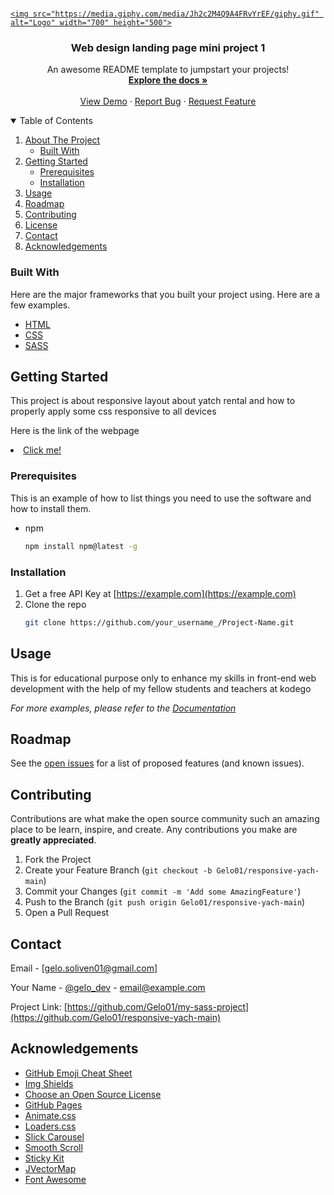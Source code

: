 <!-- @format -->
<!-- PROJECT LOGO -->
<br />
<p align="center">
  <a href=" Web design landing page mini project 1 (enhancement)">

    <img src="https://media.giphy.com/media/Jh2c2M4Q9A4FRvYrEF/giphy.gif" alt="Logo" width="700" height="500">
  </a>

  <h3 align="center">Web design landing page mini project 1</h3>

  <p align="center">
    An awesome README template to jumpstart your projects!
    <br />
    <a href="https://github.com/Gelo01/responsive-web-app/find/main"><strong>Explore the docs »</strong></a>
    <br />
    <br />
    <a href="https://gelo01.github.io/responsive-yach-main/">View Demo</a>
    ·
    <a href="https://github.com/Gelo01/responsive-web-app/issues">Report Bug</a>
    ·
    <a href="https://github.com/Gelo01/responsive-web-app/issues/new">Request Feature</a>
  </p>
</p>

<!-- TABLE OF CONTENTS -->
<details open="open">
  <summary>Table of Contents</summary>
  <ol>
    <li>
      <a href="#about-the-project">About The Project</a>
      <ul>
        <li><a href="#built-with">Built With</a></li>
      </ul>
    </li>
    <li>
      <a href="https://gelo01.github.io/responsive-yach-main/">Getting Started</a>
      <ul>
        <li><a href="#prerequisites">Prerequisites</a></li>
        <li><a href="#installation">Installation</a></li>
      </ul>
    </li>
    <li><a href="#usage">Usage</a></li>
    <li><a href="#roadmap">Roadmap</a></li>
    <li><a href="#contributing">Contributing</a></li>
    <li><a href="#license">License</a></li>
    <li><a href="#contact">Contact</a></li>
    <li><a href="#acknowledgements">Acknowledgements</a></li>
  </ol>
</details>

<!-- ABOUT THE PROJECT -->

### Built With

Here are the major frameworks that you built your project using. Here are a few examples.

- [HTML](https://www.tutorialspoint.com/html/index.htm)
- [CSS](https://www.tutorialspoint.com/css/index.htm)
- [SASS](https://sass-lang.com/install)

<!-- GETTING STARTED -->

## Getting Started

This project is about responsive layout about yatch rental and how to properly apply some css responsive to all devices

Here is the link  of the webpage <li><a href="https://gelo01.github.io/responsive-yach-main/">Click me!</a></li>

### Prerequisites

This is an example of how to list things you need to use the software and how to install them.

- npm
  ```sh
  npm install npm@latest -g
  ```

### Installation

1. Get a free API Key at [https://example.com](https://example.com)
2. Clone the repo
   ```sh
   git clone https://github.com/your_username_/Project-Name.git
   ```

<!-- USAGE EXAMPLES -->

## Usage

This is for educational purpose only to enhance my skills in front-end web development with the help of my fellow students and teachers at kodego

_For more examples, please refer to the [Documentation](https://github.com/Gelo01/responsive-yach-main)_

<!-- ROADMAP -->

## Roadmap

See the [open issues](https://github.com/Gelo01/responsive-yach-main/issues) for a list of proposed features (and known issues).

<!-- CONTRIBUTING -->

## Contributing

Contributions are what make the open source community such an amazing place to be learn, inspire, and create. Any contributions you make are **greatly appreciated**.

1. Fork the Project
2. Create your Feature Branch (`git checkout -b Gelo01/responsive-yach-main`)
3. Commit your Changes (`git commit -m 'Add some AmazingFeature'`)
4. Push to the Branch (`git push origin Gelo01/responsive-yach-main`)
5. Open a Pull Request

<!-- CONTACT -->

## Contact

Email - [gelo.soliven01@gmail.com]

Your Name - [@gelo_dev](https://twitter.com/your_username) - email@example.com

Project Link: [https://github.com/Gelo01/my-sass-project](https://github.com/Gelo01/responsive-yach-main)

<!-- ACKNOWLEDGEMENTS -->

## Acknowledgements

- [GitHub Emoji Cheat Sheet](https://www.webpagefx.com/tools/emoji-cheat-sheet)
- [Img Shields](https://shields.io)
- [Choose an Open Source License](https://choosealicense.com)
- [GitHub Pages](https://pages.github.com)
- [Animate.css](https://daneden.github.io/animate.css)
- [Loaders.css](https://connoratherton.com/loaders)
- [Slick Carousel](https://kenwheeler.github.io/slick)
- [Smooth Scroll](https://w3schools.com)
- [Sticky Kit](http://leafo.net/sticky-kit)
- [JVectorMap](http://jvectormap.com)
- [Font Awesome](https://fontawesome.com)


<!-- MARKDOWN LINKS & IMAGES -->

[contributors-shield]: https://img.shields.io/github/contributors/othneildrew/Best-README-Template.svg?style=for-the-badge
[contributors-url]: https://github.com/Gelo01/responsive-yach-main/graphs/contributors
[forks-shield]: https://img.shields.io/github/forks/othneildrew/Best-README-Template.svg?style=for-the-badge
[forks-url]: https://github.com/Gelo01/responsive-yach-main/network/members
[stars-shield]: https://img.shields.io/github/stars/othneildrew/Best-README-Template.svg?style=for-the-badge
[stars-url]: https://github.com/Gelo01/responsive-yach-main/stargazers
[issues-shield]: https://img.shields.io/github/issues/othneildrew/Best-README-Template.svg?style=for-the-badge
[issues-url]: https://github.com/Gelo01/responsive-yach-main/issues
[linkedin-shield]: https://img.shields.io/badge/-LinkedIn-black.svg?style=for-the-badge&logo=linkedin&colorB=555
[linkedin-url]: https://www.linkedin.com/in/angelo-soliven-1117055205
[product-screenshot]: images/screenshot.png

